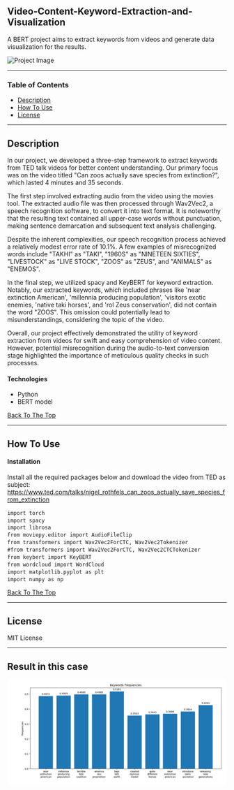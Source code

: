## Video-Content-Keyword-Extraction-and-Visualization

A BERT project aims to extract keywords from videos and generate data visualization for the results.

![Project Image]([file/image/Picture1.png](https://github.com/jasonmar310/Video-Content-Keyword-Extraction-and-Visualization/blob/51e73abad321c4ff2737ccb1875c7501f42ade99/file/image/Screenshot%202023-07-16%20221634.png))

---

### Table of Contents

- [Description](#description)
- [How To Use](#how-to-use)
- [License](#license)

---

## Description

In our project, we developed a three-step framework to extract keywords from TED talk videos for better content understanding. Our primary focus was on the video titled "Can zoos actually save species from extinction?", which lasted 4 minutes and 35 seconds.

The first step involved extracting audio from the video using the movies tool. The extracted audio file was then processed through Wav2Vec2, a speech recognition software, to convert it into text format. It is noteworthy that the resulting text contained all upper-case words without punctuation, making sentence demarcation and subsequent text analysis challenging.

Despite the inherent complexities, our speech recognition process achieved a relatively modest error rate of 10.1%. A few examples of misrecognized words include "TAKHI" as "TAKI", "1960S" as "NINETEEN SIXTIES", "LIVESTOCK" as "LIVE STOCK", "ZOOS" as "ZEUS", and "ANIMALS" as "ENEMOS".

In the final step, we utilized spacy and KeyBERT for keyword extraction. Notably, our extracted keywords, which included phrases like 'near extinction American', 'millennia producing population', 'visitors exotic enemies, 'native taki horses', and 'rol Zeus conservation', did not contain the word "ZOOS". This omission could potentially lead to misunderstandings, considering the topic of the video.

Overall, our project effectively demonstrated the utility of keyword extraction from videos for swift and easy comprehension of video content. However, potential misrecognition during the audio-to-text conversion stage highlighted the importance of meticulous quality checks in such processes.

#### Technologies

  - Python
  - BERT model

[Back To The Top](#read-me-template)

---

## How To Use

#### Installation
Install all the required packages below and download the video from TED as subject:
https://www.ted.com/talks/nigel_rothfels_can_zoos_actually_save_species_from_extinction

```html
import torch
import spacy
import librosa
from moviepy.editor import AudioFileClip
from transformers import Wav2Vec2ForCTC, Wav2Vec2Tokenizer
#from transformers import Wav2Vec2ForCTC, Wav2Vec2CTCTokenizer
from keybert import KeyBERT
from wordcloud import WordCloud
import matplotlib.pyplot as plt
import numpy as np
```

[Back To The Top](#read-me-template)

---

## License

MIT License

---

## Result in this case
![Project Image](file/image/Picture1.png)
